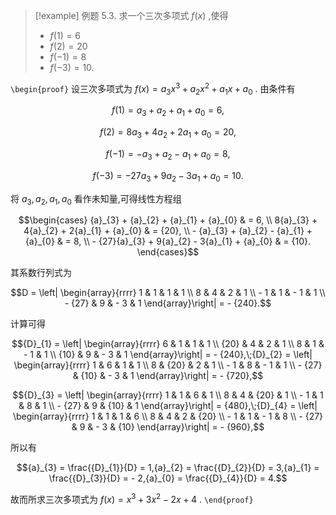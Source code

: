 
> [!example] 例题 5.3. 
> 求一个三次多项式 $f\left( x\right)$ ,使得 
> - $f\left( 1\right) = 6$
> - $f\left( 2\right) = {20}$
> - $f\left( {-1}\right) =8$
> - $f\left( {-3}\right) = {10}$.

`\begin{proof}`
设三次多项式为
$f\left( x\right) = {a}_{3}{x}^{3} + {a}_{2}{x}^{2} + {a}_{1}x + {a}_{0}$
. 由条件有

$$f\left( 1\right) = {a}_{3} + {a}_{2} + {a}_{1} + {a}_{0} = 6,$$

$$f\left( 2\right) = 8{a}_{3} + 4{a}_{2} + 2{a}_{1} + {a}_{0} = {20},$$

$$f\left( {-1}\right) = - {a}_{3} + {a}_{2} - {a}_{1} + {a}_{0} = 8,$$

$$f\left( {-3}\right) = - {27}{a}_{3} + 9{a}_{2} - 3{a}_{1} + {a}_{0} = {10}.$$

将 ${a}_{3},{a}_{2},{a}_{1},{a}_{0}$ 看作未知量,可得线性方程组

$$\begin{cases} {a}_{3} + {a}_{2} + {a}_{1} + {a}_{0} & = 6, \\ 8{a}_{3} + 4{a}_{2} + 2{a}_{1} + {a}_{0} & = {20}, \\ - {a}_{3} + {a}_{2} - {a}_{1} + {a}_{0} & = 8, \\ - {27}{a}_{3} + 9{a}_{2} - 3{a}_{1} + {a}_{0} & = {10}. \end{cases}$$

其系数行列式为

$$D = \left| \begin{array}{rrrr} 1 & 1 & 1 & 1 \\ 8 & 4 & 2 & 1 \\ - 1 & 1 & - 1 & 1 \\ - {27} & 9 & - 3 & 1 \end{array}\right| = - {240}.$$

计算可得

$${D}_{1} = \left| \begin{array}{rrrr} 6 & 1 & 1 & 1 \\ {20} & 4 & 2 & 1 \\ 8 & 1 & - 1 & 1 \\ {10} & 9 & - 3 & 1 \end{array}\right| = - {240},\;{D}_{2} = \left| \begin{array}{rrrr} 1 & 6 & 1 & 1 \\ 8 & {20} & 2 & 1 \\ - 1 & 8 & - 1 & 1 \\ - {27} & {10} & - 3 & 1 \end{array}\right| = - {720},$$

$${D}_{3} = \left| \begin{array}{rrrr} 1 & 1 & 6 & 1 \\ 8 & 4 & {20} & 1 \\ - 1 & 1 & 8 & 1 \\ - {27} & 9 & {10} & 1 \end{array}\right| = {480},\;{D}_{4} = \left| \begin{array}{rrrr} 1 & 1 & 1 & 6 \\ 8 & 4 & 2 & {20} \\ - 1 & 1 & - 1 & 8 \\ - {27} & 9 & - 3 & {10} \end{array}\right| = - {960},$$

所以有

$${a}_{3} = \frac{{D}_{1}}{D} = 1,{a}_{2} = \frac{{D}_{2}}{D} = 3,{a}_{1} = \frac{{D}_{3}}{D} = - 2,{a}_{0} = \frac{{D}_{4}}{D} = 4.$$

故而所求三次多项式为 $f\left( x\right) = {x}^{3} + 3{x}^{2} - {2x} + 4$
.
`\end{proof}`
